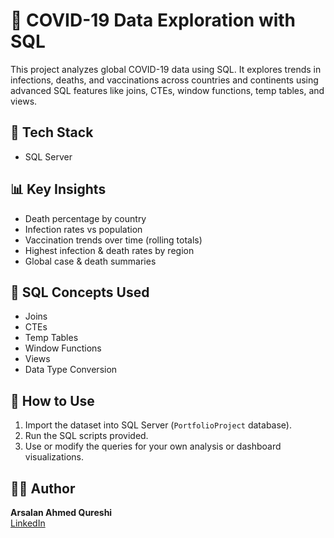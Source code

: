 

# 🦠 COVID-19 Data Exploration with SQL

This project analyzes global COVID-19 data using SQL. It explores trends in infections, deaths, and vaccinations across countries and continents using advanced SQL features like joins, CTEs, window functions, temp tables, and views.

## 🔧 Tech Stack
- SQL Server

## 📊 Key Insights
- Death percentage by country
- Infection rates vs population
- Vaccination trends over time (rolling totals)
- Highest infection & death rates by region
- Global case & death summaries

## 🚀 SQL Concepts Used
- Joins
- CTEs
- Temp Tables
- Window Functions
- Views
- Data Type Conversion

## 📁 How to Use
1. Import the dataset into SQL Server (`PortfolioProject` database).
2. Run the SQL scripts provided.
3. Use or modify the queries for your own analysis or dashboard visualizations.

## 👨‍💻 Author
**Arsalan Ahmed Qureshi**  
[LinkedIn](https://www.linkedin.com/in/arsalanahmed9144/)
